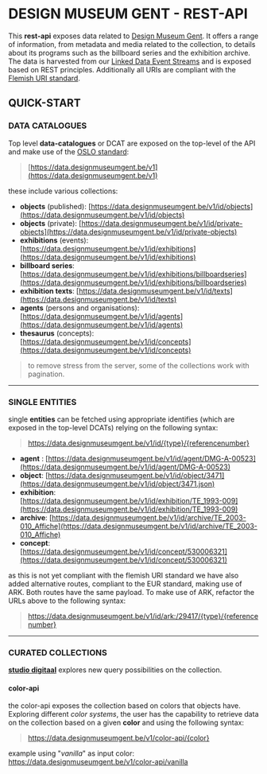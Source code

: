 # DESIGN MUSEUM GENT - REST-API
This **rest-api** exposes data related to [Design Museum Gent](https://data.designmuseumgent.be).  It offers a range of information, from metadata and media related to the collection, to details about its programs such as the billboard series and the exhibition archive. The data is harvested from our [Linked Data Event Streams](https://apidg.gent.be/opendata/adlib2eventstream/v1/) and is exposed based on REST principles. Additionally all URIs are compliant with the [Flemish URI standard](https://joinup.ec.europa.eu/collection/semic-support-centre/document/uri-standard-guidelines-flemish-government). 

## QUICK-START

### DATA CATALOGUES
Top level **data-catalogues** or DCAT are exposed on the top-level of the API and make use of the [OSLO standard](https://joinup.ec.europa.eu/collection/oslo-open-standards-local-administrations-flanders): 
>[https://data.designmuseumgent.be/v1](https://data.designmuseumgent.be/v1)

these include various collections: 
* **objects** (published): [https://data.designmuseumgent.be/v1/id/objects](https://data.designmuseumgent.be/v1/id/objects)
* **objects** (private): [https://data.designmuseumgent.be/v1/id/private-objects](https://data.designmuseumgent.be/v1/id/private-objects)
* **exhibitions** (events): [https://data.designmuseumgent.be/v1/id/exhibitions](https://data.designmuseumgent.be/v1/id/exhibitions)
* **billboard series**: [https://data.designmuseumgent.be/v1/id/exhibitions/billboardseries](https://data.designmuseumgent.be/v1/id/exhibitions/billboardseries)
* **exhibition texts**: [https://data.designmuseumgent.be/v1/id/texts](https://data.designmuseumgent.be/v1/id/texts)
* **agents** (persons and organisations): [https://data.designmuseumgent.be/v1/id/agents](https://data.designmuseumgent.be/v1/id/agents)
* **thesaurus** (concepts): [https://data.designmuseumgent.be/v1/id/concepts](https://data.designmuseumgent.be/v1/id/concepts)
> to remove stress from the server, some of the collections work with pagination.

____

### SINGLE ENTITIES

single **entities** can be fetched using appropriate identifies (which are exposed in the top-level DCATs) relying on the following syntax: 
> https://data.designmuseumgent.be/v1/id/{type}/{referencenumber}

* **agent** : [https://data.designmuseumgent.be/v1/id/agent/DMG-A-00523](https://data.designmuseumgent.be/v1/id/agent/DMG-A-00523)
* **object**: [https://data.designmuseumgent.be/v1/id/object/3471](https://data.designmuseumgent.be/v1/id/object/3471.json)
* **exhibition**: [https://data.designmuseumgent.be/v1/id/exhibition/TE_1993-009](https://data.designmuseumgent.be/v1/id/exhibition/TE_1993-009)
* **archive**: [https://data.designmuseumgent.be/v1/id/archive/TE_2003-010_Affiche](https://data.designmuseumgent.be/v1/id/archive/TE_2003-010_Affiche)
* **concept**: [https://data.designmuseumgent.be/v1/id/concept/530006321](https://data.designmuseumgent.be/v1/id/concept/530006321)

as this is not yet compliant with the flemish URI standard we have also added alternative routes, compliant to the EUR standard, making use of ARK. Both routes have the same payload. To make use of ARK, refactor the URLs above to the following syntax:
> https://data.designmuseumgent.be/v1/id/ark:/29417/{type}/{referencenumber}

____ 

### CURATED COLLECTIONS
**[studio digitaal](https://digitaal.designmuseumgent.be)** explores new query possibilities on the collection.

#### color-api
the color-api exposes the collection based on colors that objects have. Exploring different _color systems_, the user has the capability to retrieve data on the collection based on a given **color** and using the following syntax:
> https://data.designmuseumgent.be/v1/color-api/{color} 

example using "_vanilla_" as input color: https://data.designmuseumgent.be/v1/color-api/vanilla